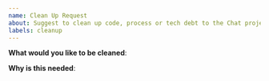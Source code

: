 ```yaml
---
name: Clean Up Request
about: Suggest to clean up code, process or tech debt to the Chat project
labels: cleanup
---
```

<!-- Please only use this template for submitting clean up requests -->

**What would you like to be cleaned**:

**Why is this needed**:

